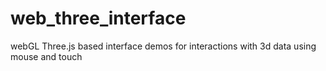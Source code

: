 # web_three_interface
webGL Three.js based interface demos for interactions with 3d data using mouse and touch
